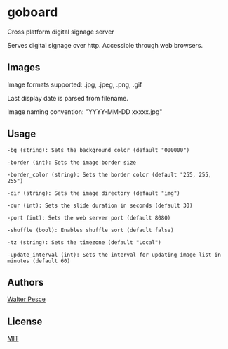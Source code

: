 # goboard

Cross platform digital signage server

Serves digital signage over http. Accessible through web browsers.

## Images

Image formats supported: .jpg, .jpeg, .png, .gif

Last display date is parsed from filename.

Image naming convention: "YYYY-MM-DD xxxxx.jpg"

## Usage

```
-bg (string): Sets the background color (default "000000")

-border (int): Sets the image border size

-border_color (string): Sets the border color (default "255, 255, 255")

-dir (string): Sets the image directory (default "img")

-dur (int): Sets the slide duration in seconds (default 30)

-port (int): Sets the web server port (default 8080)

-shuffle (bool): Enables shuffle sort (default false)

-tz (string): Sets the timezone (default "Local")

-update_interval (int): Sets the interval for updating image list in minutes (default 60)
```

## Authors

[Walter Pesce](https://walter.pe)

## License
[MIT](https://choosealicense.com/licenses/mit/)
